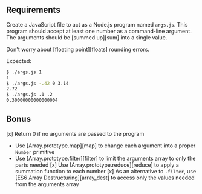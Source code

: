 ## Requirements

Create a JavaScript file to act as a Node.js program named `args.js`. This program
should accept at least one number as a command-line argument. The arguments
should be [summed up][sum] into a single value.

Don't worry about [floating point][floats] rounding errors.

Expected:

```bash
$ ./args.js 1
1
$ ./args.js -.42 0 3.14
2.72
$ ./args.js .1 .2
0.30000000000000004
```

## Bonus

[x]   Return 0 if no arguments are passed to the program
-   Use [Array.prototype.map][map] to change each argument into
    a proper `Number` primitive
-   Use [Array.prototype.filter][filter] to limit the arguments
    array to only the parts needed
[x]  Use [Array.prototype.reduce][reduce] to apply a summation
    function to each number
[x]  As an alternative to `.filter`, use
    [ES6 Array Destructuring][array_dest] to access only the
    values needed from the arguments array